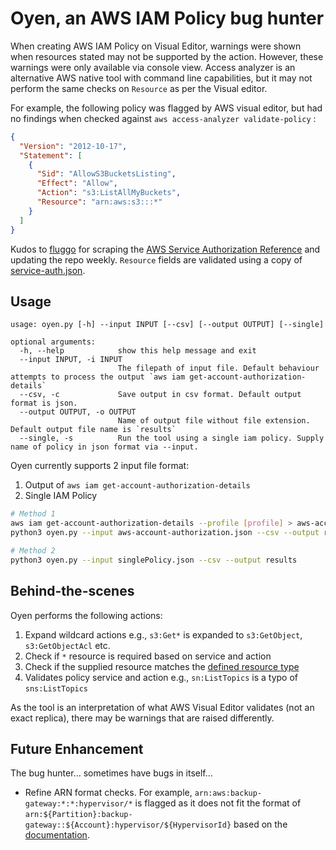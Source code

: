 # Oyen, an AWS IAM Policy bug hunter
When creating AWS IAM Policy on Visual Editor, warnings were shown when resources stated may not be supported by the action. However, these warnings were only available via console view. Access analyzer is an alternative AWS native tool with command line capabilities, but it may not perform the same checks on `Resource` as per the Visual editor. 

For example, the following policy was flagged by AWS visual editor, but had no findings when checked against `aws access-analyzer validate-policy` :
```json
{
  "Version": "2012-10-17",
  "Statement": [
    {
      "Sid": "AllowS3BucketsListing",
      "Effect": "Allow",
      "Action": "s3:ListAllMyBuckets",
      "Resource": "arn:aws:s3:::*"
    }
  ]
}
```

Kudos to [fluggo](https://github.com/fluggo/aws-service-auth-reference) for scraping the [AWS Service Authorization Reference](https://docs.aws.amazon.com/service-authorization/latest/reference/reference.html) and updating the repo weekly. `Resource` fields are validated using a copy of [service-auth.json](https://raw.githubusercontent.com/fluggo/aws-service-auth-reference/master/service-auth.json). 

## Usage
```
usage: oyen.py [-h] --input INPUT [--csv] [--output OUTPUT] [--single]

optional arguments:
  -h, --help            show this help message and exit
  --input INPUT, -i INPUT
                        The filepath of input file. Default behaviour attempts to process the output `aws iam get-account-authorization-details`
  --csv, -c             Save output in csv format. Default output format is json.
  --output OUTPUT, -o OUTPUT
                        Name of output file without file extension. Default output file name is `results`
  --single, -s          Run the tool using a single iam policy. Supply name of policy in json format via --input.
```

Oyen currently supports 2 input file format:
1. Output of `aws iam get-account-authorization-details`
2. Single IAM Policy

```bash
# Method 1
aws iam get-account-authorization-details --profile [profile] > aws-account-authorization.json
python3 oyen.py --input aws-account-authorization.json --csv --output results

# Method 2
python3 oyen.py --input singlePolicy.json --csv --output results
```

## Behind-the-scenes
Oyen performs the following actions: 
1. Expand wildcard actions e.g., `s3:Get*` is expanded to `s3:GetObject`, `s3:GetObjectAcl` etc. 
2. Check if `*` resource is required based on service and action
3. Check if the supplied resource matches the [defined resource type](https://docs.aws.amazon.com/service-authorization/latest/reference/list_amazons3.html#:~:text=s3%3AJobSuspendedCause-,Resource%20types%20defined%20by%20Amazon%20S3,-The%20following%20resource)
4. Validates policy service and action e.g., `sn:ListTopics` is a typo of `sns:ListTopics`

As the tool is an interpretation of what AWS Visual Editor validates (not an exact replica), there may be warnings that are raised differently.

## Future Enhancement
The bug hunter... sometimes have bugs in itself... 
* Refine ARN format checks. For example, `arn:aws:backup-gateway:*:*:hypervisor/*` is flagged as it does not fit the format of `arn:${Partition}:backup-gateway::${Account}:hypervisor/${HypervisorId}` based on the [documentation](https://docs.aws.amazon.com/service-authorization/latest/reference/list_awsbackupgateway.html#:~:text=gateway*-,Resource%20types%20defined%20by%20AWS%20Backup%20Gateway,-The%20following%20resource). 

